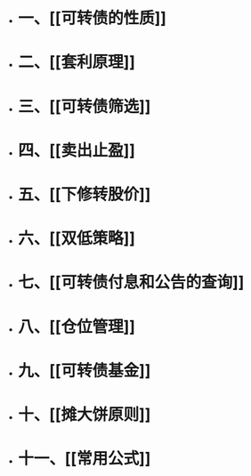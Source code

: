 - # 一、[[可转债的性质]]
- # 二、[[套利原理]]
- # 三、[[可转债筛选]]
- # 四、[[卖出止盈]]
- # 五、[[下修转股价]]
- # 六、[[双低策略]]
- # 七、[[可转债付息和公告的查询]]
- # 八、[[仓位管理]]
- # 九、[[可转债基金]]
- # 十、[[摊大饼原则]]
- # 十一、[[常用公式]]
